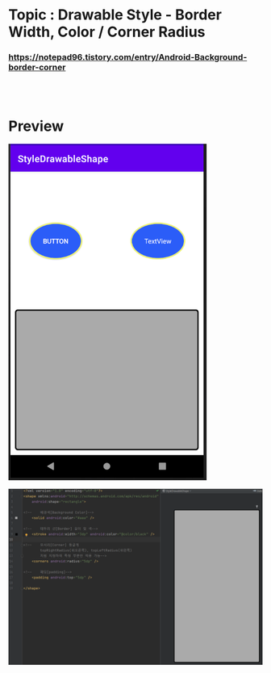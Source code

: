 # Topic : Drawable Style - Border Width, Color / Corner Radius


### https://notepad96.tistory.com/entry/Android-Background-border-corner


<br><br>

# Preview

![preview](preview.png)


![preview](preview2.png)
